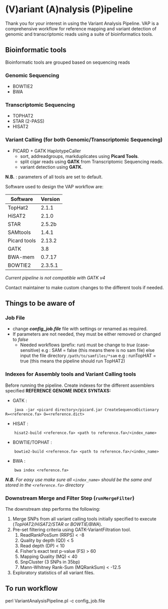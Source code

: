 # **(V)ariant (A)nalysis (P)ipeline**

Thank you for your interest in using the Variant Analysis Pipeline.
VAP is a comprehensive workflow for reference mapping and variant detection of genomic and transcriptomic reads using a suite of bioinformatics tools.


## Bioinformatic tools 
Bioinformatic tools are grouped based on sequencing reads

### Genomic Sequencing 
* BOWTIE2
* BWA


### Transcriptomic Sequencing
* TOPHAT2
* STAR (2-PASS)
* HISAT2


### Variant Calling (for both Genomic/Transcriptomic Sequencing)
* PICARD + GATK HaplotypeCaller
  * sort, addreadgroups, markduplicates using **Picard Tools**.
  * split cigar reads using **GATK** from Transcriptomic Sequencing reads.
  * variant detection using **GATK**.

**N.B.** : parameters of all tools are set to default.

Software used to design the VAP workflow are:

Software | Version
-------- | -------------
TopHat2 | 2.1.1
HiSAT2 | 2.1.0
STAR | 2.5.2b
SAMtools | 1.4.1
Picard tools | 2.13.2
GATK | 3.8
BWA-mem | 0.7.17
BOWTIE2 | 2.3.5.1

*Current pipeline is not compatible with GATK v4*

Contact maintainer to make custom changes to the different tools if needed.



## Things to be aware of 

### Job File
* change **_config_job.file_** file with settings or renamed as required.
* If parameters are not needed, they must be either removed or changed to *false*
  * Needed workflows (prefix: run) must be change to *true* (case-sensitive) 
	e.g : SAM = false (this means there is no sam file) else input the file directory ```/path/to/samfiles/*sam```
	e.g : runTopHAT = true (this means the pipeline should run TopHAT2)

### Indexes for Assembly tools and Variant Calling tools
Before running the pipeline. Create indexes for the different assemblers specified
**REFERENCE GENOME INDEX SYNTAXS:**
- GATK : 
```
	java -jar <picard directory>/picard.jar CreateSequenceDictionary R=<reference.fa> O=<reference.dict>
```
- HISAT :
```
	hisat2-build <reference.fa> <path to reference.fa>/<index_name>
```
- BOWTIE/TOPHAT :
```	
	bowtie2-build <reference.fa> <path to reference.fa>/<index_name>
```
- BWA :
```
	bwa index <reference.fa> 
```
_**N.B.** For easy use make sure all ```<index_name>``` should be the same and stored in the ```<reference.fa>``` directory_


### Downstream Merge and Filter Step (```runMergeFilter```)
The downstream step performs the following:
1. Merge SNPs from all variant calling tools initially specified to execute (_TopHAT2/HiSAT2/STAR_ or _BOWTIE/BWA_). 
1. Pre-set filtering criteria using GATK-VariantFiltration tool.
   1.   ReadRankPosSum (RRPS) < -8
   1.   Quality by depth (QD) < 5
   1.   Read depth (DP) < 10
   1.   Fisher’s exact test p-value (FS) > 60
   1.   Mapping Quality (MQ) < 40
   1.   SnpCluster (3 SNPs in 35bp)
   1.   Mann-Whitney Rank-Sum (MQRankSum) < -12.5
1. Exploratory statistics of all variant files.


## To run workflow
perl VariantAnalysisPipeline.pl -c config_job.file
